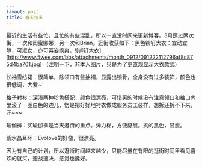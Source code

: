 ```yaml
---
layout: post
title: 春天快来
---
```




最近的生活有些忙，且忙的有些混乱，所以一直没时间来更新博客。3月逛过两次街，一次和闺蜜娜娜，另一次和Brian。逛街收获如下：黑色铆钉大衣：宜动宜静，可淑女，亦可英姿飒爽。![铆钉大衣][http://www.5wee.com/bbs/attachments/month_0912/091222112796af8c875d4ba701.jpg] （注明一下，非本人图片，只是为了更直观显示大衣款式）

长袖雪纺裙：很简单，除领口有些抽褶，显露出锁骨，全身没有过多装饰，颜色也很低调，大爱~

格子衬衫：深浅两种粉色搭配，颜色很漂亮，可惜买的时候没有注意领口和袖口内里滚了一圈白色的边儿，愣是把好好地衬衣做成服务员工装样，想拆还拆不下来，汗~~~

瑜伽裤：买瑜伽裤是当天逛街的重点。弹力棉，方便舒展。挑的黑色，显瘦。

紫水晶耳环：Evolove的好像，很漂亮。

因为有自己的计划，所以逛街时间越来越少，只能尽量在有限的逛街时间里看见喜欢的就买，速战速决，感觉也挺好。
